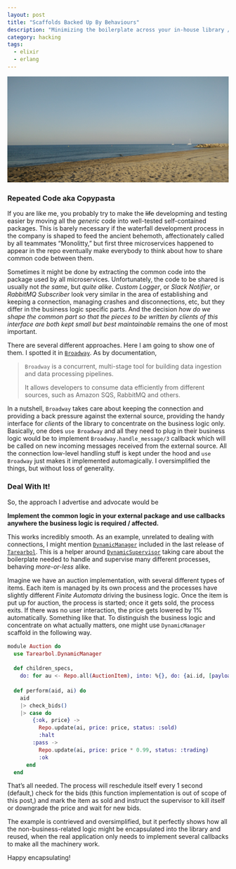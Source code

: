 ```yaml
---
layout: post
title: "Scaffolds Backed Up By Behaviours"
description: "Minimizing the boilerplate across your in-house library / applications is easy"
category: hacking
tags:
  - elixir
  - erlang
---
```


![Behaviour Backed Up By Scaffold](/img/beach-filipines.jpg)

### Repeated Code aka Copypasta

If you are like me, you probably try to make the ~~life~~ developming and testing easier by moving all the _generic_ code into well-tested self-contained packages. This is barely necessary if the waterfall development process in the company is shaped to feed the ancient behemoth, affectionately called by all teammates “Monolitty,” but first three microservices happened to appear in the repo eventually make everybody to think about how to share common code between them.

Sometimes it might be done by extracting the common code into the package used by all microservices. Unfortunately, the code to be shared is usually not _the same_, but _quite alike_. _Custom Logger_, or _Slack Notifier_, or _RabbitMQ Subscriber_ look very similar in the area of establishing and keeping a connection, managing crashes and disconnections, etc, but they differ in the business logic specific parts. And the decision _how do we shape the common part so that the pieces to be written by clients of this interface are both kept small but best maintainable_ remains the one of most important.

There are several different approaches. Here I am going to show one of them. I spotted it in [`Broadway`](https://hexdocs.pm/broadway). As by documentation,

> `Broadway` is a concurrent, multi-stage tool for building data ingestion and data processing pipelines.
>
> It allows developers to consume data efficiently from different sources, such as Amazon SQS, RabbitMQ and others.

In a nutshell, `Broadway` takes care about keeping the connection and providing a back pressure against the external source, providing the handy interface for _clients_ of the library to concentrate on the business logic only. Basically, one does `use Broadway` and all they need to plug in their business logic would be to implement `Broadway.handle_message/3` callback which will be called on new incoming messages received from the external source. All the connection low-level handling stuff is kept under the hood and `use Broadway` just makes it implemented automagically. I oversimplified the things, but without loss of generality.

### Deal With It!

So, the approach I advertise and advocate would be

**Implement the common logic in your external package and use callbacks anywhere the business logic is required / affected.**

This works incredibly smooth. As an example, unrelated to dealing with connections, I might mention [`DynamicManager`](https://hexdocs.pm/tarearbol/dynamic_workers_management.html#content) included in the last release of [`Tarearbol`](https://hexdocs.pm/tarearbol). This is a helper around [`DynamicSupervisor`](https://hexdocs.pm/elixir/master/DynamicSupervisor.html) taking care about the boilerplate needed to handle and supervise many different processes, behaving _more-or-less_ alike.

Imagine we have an auction implementation, with several different types of items. Each item is managed by its own process and the processes have slightly different _Finite Automata_ driving the business logic. Once the item is put up for auction, the process is started; once it gets sold, the process exits. If there was no user interaction, the price gets lowered by 1% automatically. Something like that. To distinguish the business logic and concentrate on what actually matters, one might use `DynamicManager` scaffold in the following way.

```elixir
module Auction do
  use Tarearbol.DynamicManager

  def children_specs,
    do: for au <- Repo.all(AuctionItem), into: %{}, do: {ai.id, [payload: ai]}

  def perform(aid, ai) do
    aid
    |> check_bids()
    |> case do
        {:ok, price} ->
          Repo.update(ai, price: price, status: :sold)
          :halt
        :pass ->
          Repo.update(ai, price: price * 0.99, status: :trading)
          :ok
      end
  end
```

That’s all needed. The process will reschedule itself every 1 second (default,) check for the bids (this function implementation is out of scope of this post,) and mark the item as sold and instruct the supervisor to kill itself or downgrade the price and wait for new bids.

The example is contrieved and oversimplified, but it perfectly shows how all the non-business-related logic might be encapsulated into the library and reused, when the real application only needs to implement several callbacks to make all the machinery work.

Happy encapsulating!
